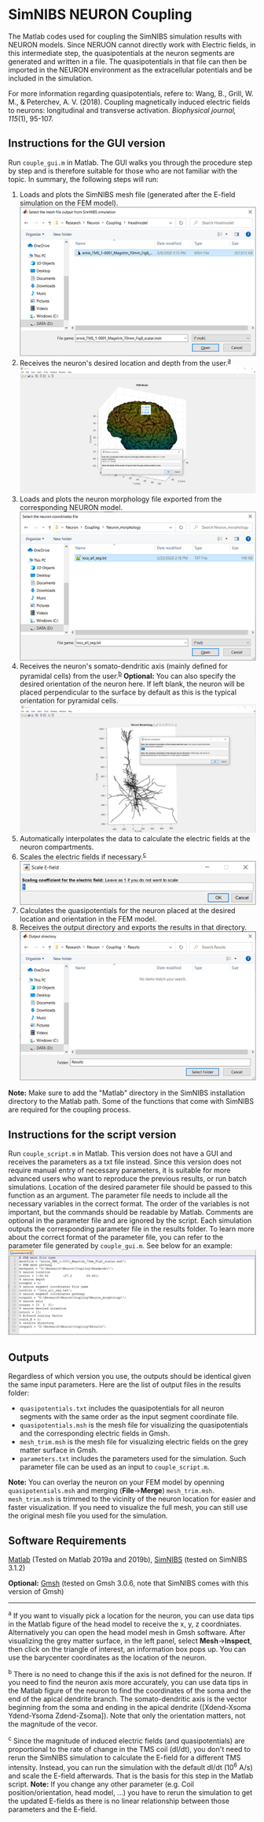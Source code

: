 # SimNIBS NEURON Coupling
The Matlab codes used for coupling the SimNIBS simulation results with NEURON models. Since NERUON cannot directly work with Electric fields, in this intermediate step, the quasipotentials at the neuron segments are generated and written in a file. The quasipotentials in that file can then be imported in the NEURON environment as the extracellular potentials and be included in the simulation.

For more information regarding quasipotentials, refere to: Wang, B., Grill, W. M., & Peterchev, A. V. (2018). Coupling magnetically induced electric fields to neurons: longitudinal and transverse activation. *Biophysical journal, 115*(1), 95-107.

## Instructions for the GUI version
Run <code>couple_gui.m</code> in Matlab. The GUI walks you through the procedure step by step and is therefore suitable for those who are not familiar with the topic. In summary, the following steps will run:
1. Loads and plots the SimNIBS mesh file (generated after the E-field simulation on the FEM model).
![](./images/FEM.png)
2. Receives the neuron's desired location and depth from the user.<sup>[a](#myfootnoteA)</sup>
![](./images/nrnloc.png)
3. Loads and plots the neuron morphology file exported from the corresponding NEURON model.
![](./images/locs.png)
4. Receives the neuron's somato-dendritic axis (mainly defined for pyramidal cells) from the user.<sup>[b](#myfootnoteB)</sup> **Optional:** You can also specify the desired orientation of the neuron here. If left blank, the neuron will be placed perpendicular to the surface by default as this is the typical orientation for pyramidal cells.
![](./images/nrnori.png)
5. Automatically interpolates the data to calculate the electric fields at the neuron compartments.
6. Scales the electric fields if necessary.<sup>[c](#myfootnoteC)</sup>  
![](./images/scale.png)
7. Calculates the quasipotentials for the neuron placed at the desired location and orientation in the FEM model.
8. Receives the output directory and exports the results in that directory.
![](./images/output_dir.png)

**Note:** Make sure to add the "Matlab" directory in the SimNIBS installation directory to the Matlab path. Some of the functions that come with SimNIBS are required for the coupling process.

## Instructions for the script version
Run <code>couple_script.m</code> in Matlab. This version does not have a GUI and receives the parameters as a txt file instead. Since this version does not require manual entry of necessary parameters, it is suitable for more advanced users who want to reproduce the previous results, or run batch simulations. Location of the desired parameter file should be passed to this function as an argument. The parameter file needs to include all the necessary variables in the correct format. The order of the variables is not important, but the commands should be readable by Matlab. Comments are optional in the parameter file and are ignored by the script. Each simulation outputs the corresponding parameter file in the results folder. To learn more about the correct format of the parameter file, you can refer to the parameter file generated by <code>couple_gui.m</code>. See below for an example:
![](./images/parameters.png)

## Outputs
Regardless of which version you use, the outputs should be identical given the same input parameters. Here are the list of output files in the results folder:
* <code>quasipotentials.txt</code> includes the quasipotentials for all neuron segments with the same order as the input segment coordinate file.
* <code>quasipotentials.msh</code> is the mesh file for visualizing the quasipotentials and the corresponding electric fields in Gmsh.
* <code>mesh_trim.msh</code> is the mesh file for visualizing electric fields on the grey matter surface in Gmsh. 
* <code>parameters.txt</code> includes the parameters used for the simulation. Such parameter file can be used as an input to <code>couple_script.m</code>.

**Note:** You can overlay the neuron on your FEM model by openning <code>quasipotentials.msh</code> and merging (**File**->**Merge**) <code>mesh_trim.msh</code>. <code>mesh_trim.msh</code> is trimmed to the vicinity of the neuron location for easier and faster visualization. If you need to visualize the full mesh, you can still use the original mesh file you used for the simulation. 

## Software Requirements
[Matlab](https://www.mathworks.com/) (Tested on Matlab 2019a and 2019b), [SimNIBS](http://simnibs.org/) (tested on SimNIBS 3.1.2)

**Optional:** [Gmsh](https://gmsh.info/) (tested on Gmsh 3.0.6, note that SimNIBS comes with this version of Gmsh)

---
<sup><a name="myfootnoteA">a</a></sup> If you want to visually pick a location for the neuron, you can use data tips in the Matlab figure of the head model to receive the x, y, z coordniates. Alternatively you can open the head model mesh in Gmsh software. After visualizing the grey matter surface, in the left panel, select **Mesh**->**Inspect**, then click on the triangle of interest, an information box pops up. You can use the barycenter coordinates as the location of the neuron.

<sup><a name="myfootnoteB">b</a></sup> There is no need to change this if the axis is not defined for the neuron. If you need to find the neuron axis more accurately, you can use data tips in the Matlab figure of the neuron to find the coordinates of the soma and the end of the apical dendrite branch. The somato-dendritic axis is the vector beginning from the soma and ending in the apical dendrite ([Xdend-Xsoma Ydend-Ysoma Zdend-Zsoma]). Note that only the orientation matters, not the magnitude of the vecor.

<sup><a name="myfootnoteC">c</a></sup> Since the magnitude of induced electric fields (and quasipotentials) are proportional to the rate of change in the TMS coil (dI/dt), you don't need to rerun the SimNIBS simulation to calculate the E-field for a different TMS intensity. Instead, you can run the simulation with the default dI/dt (10<sup>6</sup> A/s) and scale the E-field afterwards. That is the basis for this step in the Matlab script. **Note:** If you change any other parameter (e.g. Coil position/orientation, head model, ...) you have to rerun the simulation to get the updated E-fields as there is no linear relationship between those parameters and the E-field.
